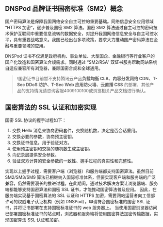 ## DNSPod 品牌证书国密标准（SM2）概念
国产密码算法是保障我国网络安全自主可控的重要基础。网络信息安全应用领域 “HTTPS 加密”，逐步普及国密 SM2 算法。国密 SM2 算法通过自主可控的密码技术保护互联网中重要信息流转的数据安全，对提升我国网络信息安全与自主可控水平，具有重要战略意义。我国已经出台多项政策，要求大力推动国产密码算法在金融与重要领域的应用。

DNSPod 证书不仅满足政府机构、事业单位、大型国企、金融银行等行业客户的国产化改造和国密算法合规需求。同时通过 “SM2/RSA” 双证书服务帮助网站系统自适应兼容所有浏览器，兼顾国密合规和全球通用。
>!国密证书目前暂不支持腾讯云产品**负载均衡 CLB、内容分发网络 CDN、T-Sec DDoS 防护、T-Sec Web 应用防火墙、云直播 CSS** 的部署，其他产品的支持情况请咨询客服4009100100或浏览相关产品文档进行确认。


## 国密算法的 SSL 认证和加密实现
国密 SSL 协议的握手过程如下：
1. 交换 Hello 消息来协商密码套件，交换随机数，决定是否会话重用。
2. 交换必要的参数，协商预主密钥。
3. 交换证书信息，用于验证对方。
4. 使用预主密钥和交换的随机数生成主密钥。
5. 向记录层提供安全参数。
6. 验证双方计算的安全参数的一致性、握手过程的真实性和完整性。

实现以上握手过程，需要客户端（浏览器）和服务端都支持国密算法。虽然目前 SM2/SM3/SM9 算法已相继纳入国际标准体系，但要实现客户端和服务端的广泛兼容，仍然需要漫长的推进过程。在此期间，通过技术解决方案让浏览器端、服务端都能够支持国密算法和国密 SSL 证书，才能推动国密算法普及应用。
因此，在服务端实现基于国密算法的 SSL 认证和 HTTPS 加密，需要网站运营者向工信部许可的权威电子认证机构（例如 DNSPod），申请符合国密标准的国密 SSL 证书，并将证书部署在支持国密标准证书的 web 服务器上。
当使用国密浏览器访问已部署国密标准证书的站点时，浏览器和服务端将使用国密算法加密传输数据，实现国密算法 SSL 认证和加密。
